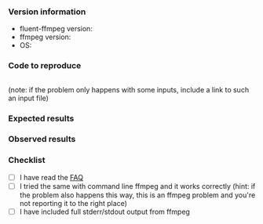 <!-- Please fill the following template -->

### Version information

- fluent-ffmpeg version:
- ffmpeg version:
- OS:

### Code to reproduce

```js

```

(note: if the problem only happens with some inputs, include a link to such an input file)

### Expected results

### Observed results

### Checklist

<!-- you may delete that checklist when you have checked everything -->

- [ ] I have read the [FAQ](https://github.com/fluent-ffmpeg/node-fluent-ffmpeg/wiki/FAQ)
- [ ] I tried the same with command line ffmpeg and it works correctly (hint: if the problem also happens this way, this is an ffmpeg problem and you're not reporting it to the right place)
- [ ] I have included full stderr/stdout output from ffmpeg
